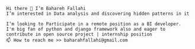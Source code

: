 
    Hi there 👋 I’m Bahareh Fallahi
    I’m interested in Data analysis and discovering hidden patterns in it
    
    I’m looking to Participate in a remote position as a BI developer. 
    I'm big fan of python and django framework also and eager to contribute in open source project | internship position
    📫 How to reach me >> baharahfallahi@gmail.com 
